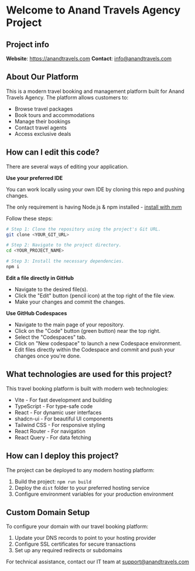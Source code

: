 # Welcome to Anand Travels Agency Project

## Project info

**Website**: https://anandtravels.com
**Contact**: info@anandtravels.com

## About Our Platform

This is a modern travel booking and management platform built for Anand Travels Agency. The platform allows customers to:

- Browse travel packages
- Book tours and accommodations
- Manage their bookings
- Contact travel agents
- Access exclusive deals

## How can I edit this code?

There are several ways of editing your application.

**Use your preferred IDE**

You can work locally using your own IDE by cloning this repo and pushing changes.

The only requirement is having Node.js & npm installed - [install with nvm](https://github.com/nvm-sh/nvm#installing-and-updating)

Follow these steps:

```sh
# Step 1: Clone the repository using the project's Git URL.
git clone <YOUR_GIT_URL>

# Step 2: Navigate to the project directory.
cd <YOUR_PROJECT_NAME>

# Step 3: Install the necessary dependencies.
npm i
```

**Edit a file directly in GitHub**

- Navigate to the desired file(s).
- Click the "Edit" button (pencil icon) at the top right of the file view.
- Make your changes and commit the changes.

**Use GitHub Codespaces**

- Navigate to the main page of your repository.
- Click on the "Code" button (green button) near the top right.
- Select the "Codespaces" tab.
- Click on "New codespace" to launch a new Codespace environment.
- Edit files directly within the Codespace and commit and push your changes once you're done.

## What technologies are used for this project?

This travel booking platform is built with modern web technologies:

- Vite - For fast development and building
- TypeScript - For type-safe code
- React - For dynamic user interfaces
- shadcn-ui - For beautiful UI components
- Tailwind CSS - For responsive styling
- React Router - For navigation
- React Query - For data fetching

## How can I deploy this project?

The project can be deployed to any modern hosting platform:

1. Build the project: `npm run build`
2. Deploy the `dist` folder to your preferred hosting service
3. Configure environment variables for your production environment

## Custom Domain Setup

To configure your domain with our travel booking platform:

1. Update your DNS records to point to your hosting provider
2. Configure SSL certificates for secure transactions
3. Set up any required redirects or subdomains

For technical assistance, contact our IT team at support@anandtravels.com
